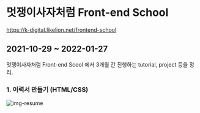 
# 멋쟁이사자처럼 Front-end School

https://k-digital.likelion.net/frontend-school

## 2021-10-29 ~ 2022-01-27

멋쟁이사자처럼 Front-end Scool 에서 3개월 간 진행하는 tutorial, project 등을 정리.

### 1. 이력서 만들기 (HTML/CSS)

![img-resume]("/01.resume/real-resume/example.png")